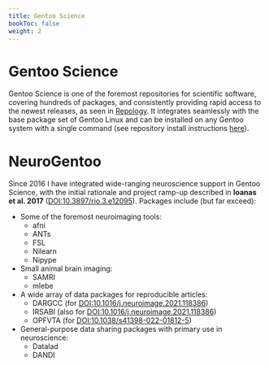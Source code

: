 ```yaml
---
title: Gentoo Science
bookToc: false
weight: 2
---
```


# Gentoo Science

Gentoo Science is one of the foremost repositories for scientific software, covering hundreds of packages, and consistently providing rapid access to the newest releases, as seen in [Repology](https://repology.org/repository/gentoo_ovl_science).
It integrates seamlessly with the base package set of Gentoo Linux and can be installed on any Gentoo system with a single command (see repository install instructions [here](https://github.com/gentoo/sci#installation)).

# NeuroGentoo

Since 2016 I have integrated wide-ranging neuroscience support in Gentoo Science, with the initial rationale and project ramp-up described in **Ioanas et al. 2017** ([DOI:10.3897/rio.3.e12095](https://doi.org/10.3897/rio.3.e12095)).
Packages include (but far exceed):
* Some of the foremost neuroimaging tools:
    - afni
    - ANTs
    - FSL
    - Nilearn
    - Nipype
* Small animal brain imaging:
    - SAMRI
    - mlebe
* A wide array of data packages for reproducible articles:
    - DARGCC (for [DOI:10.1016/j.neuroimage.2021.118386](https://doi.org/10.1016/j.neuroimage.2021.118386))
    - IRSABI (also for [DOI:10.1016/j.neuroimage.2021.118386](https://doi.org/10.1016/j.neuroimage.2021.118386))
    - OPFVTA (for [DOI:10.1038/s41398-022-01812-5](https://doi.org/10.1038/s41398-022-01812-5))
* General-purpose data sharing packages with primary use in neuroscience:
    - Datalad
    - DANDI
